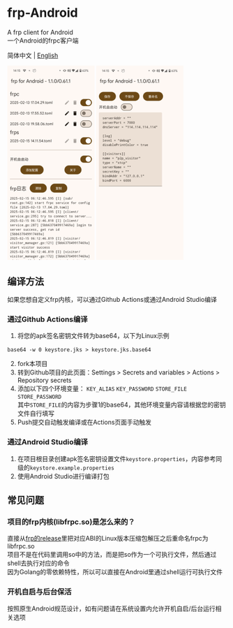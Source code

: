 # frp-Android
A frp client for Android  
一个Android的frpc客户端

简体中文 | [English](README_en.md)

<div style="display:inline-block">
<img src="./image/image1.png" alt="image1.png" width="200">
<img src="./image/image2.png" alt="image2.png" width="200">
</div>

## 编译方法

如果您想自定义frp内核，可以通过Github Actions或通过Android Studio编译

### 通过Github Actions编译

1. 将您的apk签名密钥文件转为base64，以下为Linux示例
```shell
base64 -w 0 keystore.jks > keystore.jks.base64
```
2. fork本项目
3. 转到Github项目的此页面：Settings > Secrets and variables > Actions > Repository secrets
4. 添加以下四个环境变量：
```KEY_ALIAS``` ```KEY_PASSWORD``` ```STORE_FILE``` ```STORE_PASSWORD```  
其中```STORE_FILE```的内容为步骤1的base64，其他环境变量内容请根据您的密钥文件自行填写
5. Push提交自动触发编译或在Actions页面手动触发

### 通过Android Studio编译

1. 在项目根目录创建apk签名密钥设置文件```keystore.properties```，内容参考同级的```keystore.example.properties```
2. 使用Android Studio进行编译打包

## 常见问题
### 项目的frp内核(libfrpc.so)是怎么来的？
直接从[frp的release](https://github.com/fatedier/frp/releases)里把对应ABI的Linux版本压缩包解压之后重命名frpc为libfrpc.so  
项目不是在代码里调用so中的方法，而是把so作为一个可执行文件，然后通过shell去执行对应的命令  
因为Golang的零依赖特性，所以可以直接在Android里通过shell运行可执行文件

### 开机自启与后台保活
按照原生Android规范设计，如有问题请在系统设置内允许开机自启/后台运行相关选项